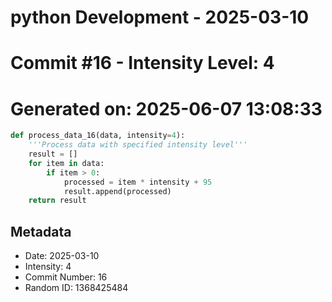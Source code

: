 ﻿# python Development - 2025-03-10
# Commit #16 - Intensity Level: 4
# Generated on: 2025-06-07 13:08:33
```python
def process_data_16(data, intensity=4):
    '''Process data with specified intensity level'''
    result = []
    for item in data:
        if item > 0:
            processed = item * intensity + 95
            result.append(processed)
    return result
```
## Metadata
- Date: 2025-03-10
- Intensity: 4
- Commit Number: 16
- Random ID: 1368425484
